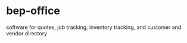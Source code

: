 # bep-office
software for quotes, job tracking, inventory tracking, and customer and vendor directory
